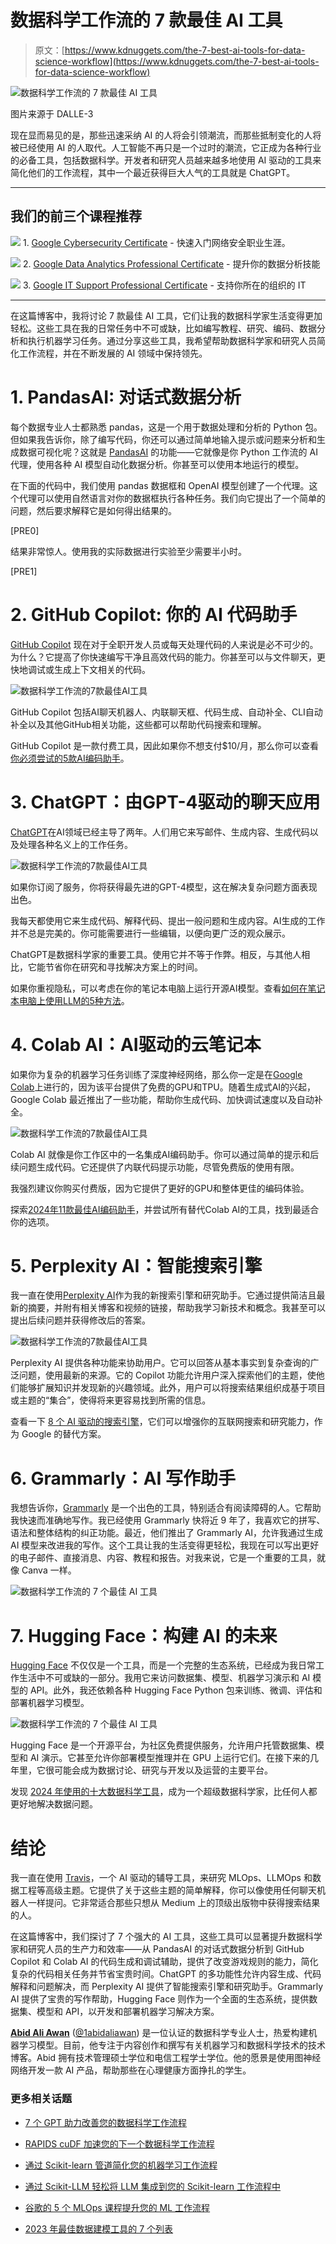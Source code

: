 # 数据科学工作流的 7 款最佳 AI 工具

> 原文：[https://www.kdnuggets.com/the-7-best-ai-tools-for-data-science-workflow](https://www.kdnuggets.com/the-7-best-ai-tools-for-data-science-workflow)

![数据科学工作流的 7 款最佳 AI 工具](../Images/38cffefaa797f9313898b5bc1aebc81d.png)

图片来源于 DALLE-3

现在显而易见的是，那些迅速采纳 AI 的人将会引领潮流，而那些抵制变化的人将被已经使用 AI 的人取代。人工智能不再只是一个过时的潮流，它正成为各种行业的必备工具，包括数据科学。开发者和研究人员越来越多地使用 AI 驱动的工具来简化他们的工作流程，其中一个最近获得巨大人气的工具就是 ChatGPT。

* * *

## 我们的前三个课程推荐

![](../Images/0244c01ba9267c002ef39d4907e0b8fb.png) 1\. [Google Cybersecurity Certificate](https://www.kdnuggets.com/google-cybersecurity) - 快速入门网络安全职业生涯。

![](../Images/e225c49c3c91745821c8c0368bf04711.png) 2\. [Google Data Analytics Professional Certificate](https://www.kdnuggets.com/google-data-analytics) - 提升你的数据分析技能

![](../Images/0244c01ba9267c002ef39d4907e0b8fb.png) 3\. [Google IT Support Professional Certificate](https://www.kdnuggets.com/google-itsupport) - 支持你所在的组织的 IT

* * *

在这篇博客中，我将讨论 7 款最佳 AI 工具，它们让我的数据科学家生活变得更加轻松。这些工具在我的日常任务中不可或缺，比如编写教程、研究、编码、数据分析和执行机器学习任务。通过分享这些工具，我希望帮助数据科学家和研究人员简化工作流程，并在不断发展的 AI 领域中保持领先。

# 1\. PandasAI: 对话式数据分析

每个数据专业人士都熟悉 pandas，这是一个用于数据处理和分析的 Python 包。但如果我告诉你，除了编写代码，你还可以通过简单地输入提示或问题来分析和生成数据可视化呢？这就是 [PandasAI](https://pandas-ai.com/) 的功能——它就像是你 Python 工作流的 AI 代理，使用各种 AI 模型自动化数据分析。你甚至可以使用本地运行的模型。

在下面的代码中，我们使用 pandas 数据框和 OpenAI 模型创建了一个代理。这个代理可以使用自然语言对你的数据框执行各种任务。我们向它提出了一个简单的问题，然后要求解释它是如何得出结果的。

[PRE0]

结果非常惊人。使用我的实际数据进行实验至少需要半小时。

[PRE1]

# 2\. GitHub Copilot: 你的 AI 代码助手

[GitHub Copilot](https://github.com/features/copilot) 现在对于全职开发人员或每天处理代码的人来说是必不可少的。为什么？它提高了你快速编写干净且高效代码的能力。你甚至可以与文件聊天，更快地调试或生成上下文相关的代码。

![数据科学工作流的7款最佳AI工具](../Images/fc524e8c2b6ba0da7f61c240fe1f6787.png)

GitHub Copilot 包括AI聊天机器人、内联聊天框、代码生成、自动补全、CLI自动补全以及其他GitHub相关功能，这些都可以帮助代码搜索和理解。

GitHub Copilot 是一款付费工具，因此如果你不想支付$10/月，那么你可以查看[你必须尝试的5款AI编码助手](/top-5-ai-coding-assistants-you-must-try)。

# 3\. ChatGPT：由GPT-4驱动的聊天应用

[ChatGPT](https://chat.openai.com/)在AI领域已经主导了两年。人们用它来写邮件、生成内容、生成代码以及处理各种名义上的工作任务。

![数据科学工作流的7款最佳AI工具](../Images/ef0a1517e14909551c64e6dd9a76ccab.png)

如果你订阅了服务，你将获得最先进的GPT-4模型，这在解决复杂问题方面表现出色。

我每天都使用它来生成代码、解释代码、提出一般问题和生成内容。AI生成的工作并不总是完美的。你可能需要进行一些编辑，以便向更广泛的观众展示。

ChatGPT是数据科学家的重要工具。使用它并不等于作弊。相反，与其他人相比，它能节省你在研究和寻找解决方案上的时间。

如果你重视隐私，可以考虑在你的笔记本电脑上运行开源AI模型。查看[如何在笔记本电脑上使用LLM的5种方法](/5-ways-to-use-llms-on-your-laptop)。

# 4\. Colab AI：AI驱动的云笔记本

如果你为复杂的机器学习任务训练了深度神经网络，那么你一定是在[Google Colab](https://colab.research.google.com/)上进行的，因为该平台提供了免费的GPU和TPU。随着生成式AI的兴起，Google Colab 最近推出了一些功能，帮助你生成代码、加快调试速度以及自动补全。

![数据科学工作流的7款最佳AI工具](../Images/b28d8eb930767f37a8ee4808a34f08f0.png)

Colab AI 就像是你工作区中的一名集成AI编码助手。你可以通过简单的提示和后续问题生成代码。它还提供了内联代码提示功能，尽管免费版的使用有限。

我强烈建议你购买付费版，因为它提供了更好的GPU和整体更佳的编码体验。

探索[2024年11款最佳AI编码助手](https://www.datacamp.com/blog/best-ai-coding-assistants)，并尝试所有替代Colab AI的工具，找到最适合你的选项。

# 5\. Perplexity AI：智能搜索引擎

我一直在使用[Perplexity AI](https://www.perplexity.ai/)作为我的新搜索引擎和研究助手。它通过提供简洁且最新的摘要，并附有相关博客和视频的链接，帮助我学习新技术和概念。我甚至可以提出后续问题并获得修改后的答案。

![数据科学工作流的7款最佳AI工具](../Images/3e8650d8b10fe81b3ab533d29f6e6d62.png)

Perplexity AI 提供各种功能来协助用户。它可以回答从基本事实到复杂查询的广泛问题，使用最新的来源。它的 Copilot 功能允许用户深入探索他们的主题，使他们能够扩展知识并发现新的兴趣领域。此外，用户可以将搜索结果组织成基于项目或主题的“集合”，使得将来更容易找到所需的信息。

查看一下 [8 个 AI 驱动的搜索引擎](/top-8-ai-search-engine-that-you-should-replace-with-google)，它们可以增强你的互联网搜索和研究能力，作为 Google 的替代方案。

# 6\. Grammarly：AI 写作助手

我想告诉你，[Grammarly](https://www.grammarly.com/) 是一个出色的工具，特别适合有阅读障碍的人。它帮助我快速而准确地写作。我已经使用 Grammarly 快将近 9 年了，我喜欢它的拼写、语法和整体结构的纠正功能。最近，他们推出了 Grammarly AI，允许我通过生成 AI 模型来改进我的写作。这个工具让我的生活变得更轻松，我现在可以写出更好的电子邮件、直接消息、内容、教程和报告。对我来说，它是一个重要的工具，就像 Canva 一样。

![数据科学工作流的 7 个最佳 AI 工具](../Images/80f7c8f58155382e4b8ba6557fa17d54.png)

# 7\. Hugging Face：构建 AI 的未来

[Hugging Face](https://huggingface.co/) 不仅仅是一个工具，而是一个完整的生态系统，已经成为我日常工作生活中不可或缺的一部分。我用它来访问数据集、模型、机器学习演示和 AI 模型的 API。此外，我还依赖各种 Hugging Face Python 包来训练、微调、评估和部署机器学习模型。

![数据科学工作流的 7 个最佳 AI 工具](../Images/77eb3ab381f514e73a8590f47ff1fce8.png)

Hugging Face 是一个开源平台，为社区免费提供服务，允许用户托管数据集、模型和 AI 演示。它甚至允许你部署模型推理并在 GPU 上运行它们。在接下来的几年里，它很可能会成为数据讨论、研究与开发以及运营的主要平台。

发现 [2024 年使用的十大数据科学工具](https://www.datacamp.com/blog/top-data-science-tools)，成为一个超级数据科学家，比任何人都更好地解决数据问题。

# 结论

我一直在使用 [Travis](https://aigents.co/learn?search=mlops)，一个 AI 驱动的辅导工具，来研究 MLOps、LLMOps 和数据工程等高级主题。它提供了关于这些主题的简单解释，你可以像使用任何聊天机器人一样提问。它非常适合那些只想从 Medium 上的顶级出版物中获得搜索结果的人。

在这篇博客中，我们探讨了 7 个强大的 AI 工具，这些工具可以显著提升数据科学家和研究人员的生产力和效率——从 PandasAI 的对话式数据分析到 GitHub Copilot 和 Colab AI 的代码生成和调试辅助，提供了改变游戏规则的能力，简化复杂的代码相关任务并节省宝贵时间。ChatGPT 的多功能性允许内容生成、代码解释和问题解决，而 Perplexity AI 提供了智能搜索引擎和研究助手。Grammarly AI 提供了宝贵的写作帮助，Hugging Face 则作为一个全面的生态系统，提供数据集、模型和 API，以开发和部署机器学习解决方案。

[](https://www.polywork.com/kingabzpro)****[Abid Ali Awan](https://www.polywork.com/kingabzpro)**** ([@1abidaliawan](https://www.linkedin.com/in/1abidaliawan)) 是一位认证的数据科学专业人士，热爱构建机器学习模型。目前，他专注于内容创作和撰写有关机器学习和数据科学技术的技术博客。Abid 拥有技术管理硕士学位和电信工程学士学位。他的愿景是使用图神经网络开发一款 AI 产品，帮助那些在心理健康方面挣扎的学生。

### 更多相关话题

+   [7 个 GPT 助力改善您的数据科学工作流程](https://www.kdnuggets.com/7-gpts-to-help-improve-your-data-science-workflow)

+   [RAPIDS cuDF 加速您的下一个数据科学工作流程](https://www.kdnuggets.com/2023/04/rapids-cudf-speed-next-data-science-workflow.html)

+   [通过 Scikit-learn 管道简化您的机器学习工作流程](https://www.kdnuggets.com/streamline-your-machine-learning-workflow-with-scikit-learn-pipelines)

+   [通过 Scikit-LLM 轻松将 LLM 集成到您的 Scikit-learn 工作流程中](https://www.kdnuggets.com/easily-integrate-llms-into-your-scikit-learn-workflow-with-scikit-llm)

+   [谷歌的 5 个 MLOps 课程提升您的 ML 工作流程](https://www.kdnuggets.com/5-mlops-courses-from-google-to-level-up-your-ml-workflow)

+   [2023 年最佳数据建模工具的 7 个列表](https://www.kdnuggets.com/2023/03/list-7-best-data-modeling-tools-2023.html)

